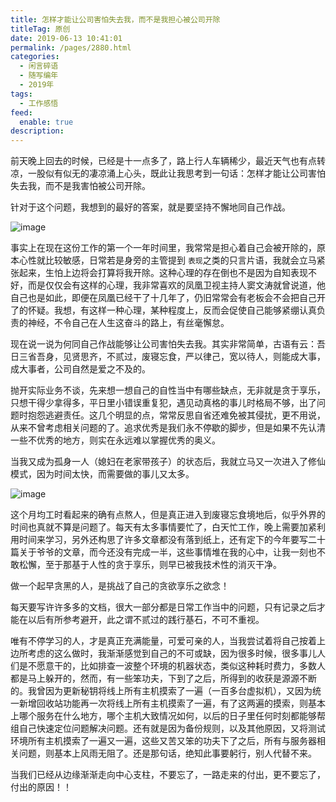 ```yaml
---
title: 怎样才能让公司害怕失去我，而不是我担心被公司开除
titleTag: 原创
date: 2019-06-13 10:41:01
permalink: /pages/2880.html
categories: 
  - 闲言碎语
  - 随写编年
  - 2019年
tags: 
  - 工作感悟
feed: 
  enable: true
description: 
---
```


前天晚上回去的时候，已经是十一点多了，路上行人车辆稀少，最近天气也有点转凉，一股似有似无的凄凉涌上心头，既此让我思考到一句话：怎样才能让公司害怕失去我，而不是我害怕被公司开除。

针对于这个问题，我想到的最好的答案，就是要坚持不懈地同自己作战。

![image](http://t.eryajf.net/imgs/2021/09/a2bb882361e1302d.jpg)

事实上在现在这份工作的第一个一年时间里，我常常是担心着自己会被开除的，原本心性就比较敏感，日常若是身旁的主管提到 `表现`之类的只言片语，我就会立马紧张起来，生怕上边将会打算将我开除。这种心理的存在倒也不是因为自知表现不好，而是仅仅会有这样的心理，我非常喜欢的凤凰卫视主持人窦文涛就曾说道，他自己也是如此，即便在凤凰已经干了十几年了，仍旧常常会有老板会不会把自己开了的怀疑。我想，有这样一种心理，某种程度上，反而会促使自己能够紧绷认真负责的神经，不令自己在人生这奋斗的路上，有丝毫懈怠。

现在说一说为何同自己作战能够让公司害怕失去我。其实非常简单，古语有云：吾日三省吾身，见贤思齐，不贰过，废寝忘食，严以律己，宽以待人，则能成大事，成大事者，公司自然是爱之不及的。

抛开实际业务不谈，先来想一想自己的自性当中有哪些缺点，无非就是贪于享乐，只想干得少拿得多，平日里小错误重复犯，遇见动真格的事儿时格局不够，出了问题时抱怨逃避责任。这几个明显的点，常常反思自省还难免被其侵扰，更不用说，从来不曾考虑相关问题的了。追求优秀是我们永不停歇的脚步，但是如果不先认清一些不优秀的地方，则实在永远难以掌握优秀的奥义。

当我又成为孤身一人（媳妇在老家带孩子）的状态后，我就立马又一次进入了修仙模式，因为时间太快，而需要做的事儿又太多。

![image](http://t.eryajf.net/imgs/2021/09/63df57caf1a8bad0.jpg)

这个月均工时看起来的确有点熬人，但是真正进入到废寝忘食境地后，似乎外界的时间也真就不算是问题了。每天有太多事情要忙了，白天忙工作，晚上需要加紧利用时间来学习，另外还构思了许多文章都没有落到纸上，还有定下的今年要写二十篇关于爷爷的文章，而今还没有完成一半，这些事情堆在我的心中，让我一刻也不敢松懈，至于那基于人性的贪于享乐，则早已被我技术性的消灭干净。

做一个起早贪黑的人，是挑战了自己的贪欲享乐之欲念！

每天要写许许多多的文档，很大一部分都是日常工作当中的问题，只有记录之后才能在以后有所参考避开，此之谓不贰过的践行基石，不可不重视。

唯有不停学习的人，才是真正充满能量，可爱可亲的人，当我尝试着将自己按着上边所考虑的这么做时，我渐渐感觉到自己的不可或缺，因为很多时候，很多事儿人们是不愿意干的，比如排查一波整个环境的机器状态，类似这种耗时费力，多数人都是马上躲开的，然而，有一些笨功夫，下到了之后，所得到的收获是源源不断的。我曾因为更新秘钥将线上所有主机摸索了一遍（一百多台虚拟机），又因为统一新增回收站功能再一次将线上所有主机摸索了一遍，有了这两遍的摸索，则基本上哪个服务在什么地方，哪个主机大致情况如何，以后的日子里任何时刻都能够帮组自己快速定位问题解决问题。还有就是因为备份规则，以及其他原因，又将测试环境所有主机摸索了一遍又一遍，这些又苦又笨的功夫下了之后，所有与服务器相关问题，则基本上风雨无阻了。还是那句话，绝知此事要躬行，别人代替不来。

当我们已经从边缘渐渐走向中心支柱，不要忘了，一路走来的付出，更不要忘了，付出的原因！！
